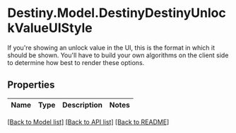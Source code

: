 # Destiny.Model.DestinyDestinyUnlockValueUIStyle
If you're showing an unlock value in the UI, this is the format in which it should be shown. You'll have to build your own algorithms on the client side to determine how best to render these options.

## Properties

Name | Type | Description | Notes
------------ | ------------- | ------------- | -------------

[[Back to Model list]](../README.md#documentation-for-models) [[Back to API list]](../README.md#documentation-for-api-endpoints) [[Back to README]](../README.md)

